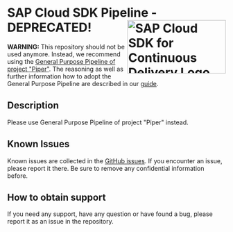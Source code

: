 # SAP Cloud SDK Pipeline - DEPRECATED! <a href="https://developers.sap.com/topics/cloud-sdk.html"><img src="https://help.sap.com/doc/6c02295dfa8f47cf9c08a19f2e172901/1.0/en-US/logo-for-cd.svg" alt="SAP Cloud SDK for Continuous Delivery Logo" height="122.92" width="226.773" align="right"/></a>

**WARNING:** This repository should not be used anymore. Instead, we recommend using the [General Purpose Pipeline of project "Piper"](https://sap.github.io/jenkins-library/stages/introduction/). The reasoning as well as further information how to adopt the General Purpose Pipeline are described in our [guide](gpp-guide.md).


## Description

Please use General Purpose Pipeline of project "Piper" instead.

## Known Issues
Known issues are collected in the [GitHub issues](https://github.com/sap/cloud-s4-sdk-pipeline/issues).
If you encounter an issue, please report it there.
Be sure to remove any confidential information before.

## How to obtain support
If you need any support, have any question or have found a bug, please report it as an issue in the repository.
